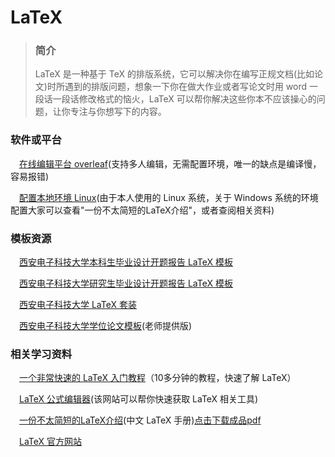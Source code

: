 # LaTeX
> ### 简介
> LaTeX 是一种基于 TeX 的排版系统，它可以解决你在编写正规文档(比如论文)时所遇到的排版问题，想象一下你在做大作业或者写论文时用 word 一段话一段话修改格式的恼火，LaTeX 可以帮你解决这些你本不应该操心的问题，让你专注与你想写下的内容。

### 软件或平台
&emsp;[在线编辑平台 overleaf](https://www.overleaf.com/)(支持多人编辑，无需配置环境，唯一的缺点是编译慢，容易报错)

&emsp;[配置本地环境 Linux](https://huangno1.github.io/arhlinux_vscode_latex_install_configuration/)(由于本人使用的 Linux 系统，关于 Windows 系统的环境配置大家可以查看"一份不太简短的LaTeX介绍"，或者查阅相关资料)

### 模板资源
&emsp;[西安电子科技大学本科生毕业设计开题报告 LaTeX 模板](https://github.com/note286/xduugtp)

&emsp;[西安电子科技大学研究生毕业设计开题报告 LaTeX 模板](https://github.com/note286/xdupgtp)

&emsp;[西安电子科技大学 LaTeX 套装](https://github.com/note286/xduts)

&emsp;[西安电子科技大学学位论文模板](https://github.com/fredqi/xduthesis)(老师提供版)

### 相关学习资料
&emsp;[一个非常快速的 LaTeX 入门教程](https://www.bilibili.com/video/BV11h41127FD/?spm_id_from=333.1007.top_right_bar_window_custom_collection.content.click&vd_source=7cfc490e947a895b10c9e5a6b70d139b)（10多分钟的教程，快速了解 LaTeX）

&emsp;[LaTeX 公式编辑器](https://latex.codecogs.com/eqneditor/editor.php)(该网站可以帮你快速获取 LaTeX 相关工具)

&emsp;[一份不太简短的LaTeX介绍](https://github.com/CTeX-org/lshort-zh-cn)(中文 LaTeX 手册)[点击下载成品pdf](../files/lshort-zh-cn.pdf)

&emsp;[LaTeX 官方网站](https://www.latex-project.org/)